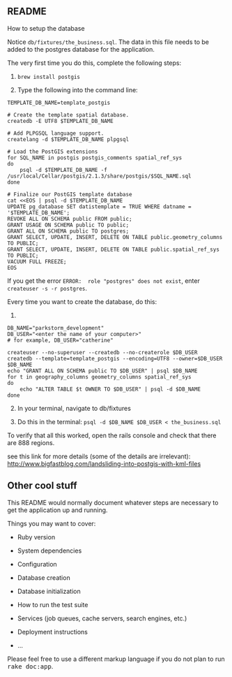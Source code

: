 ## README

How to setup the database

Notice  ``db/fixtures/the_business.sql``.  The data in this file needs to be added to the postgres database for the application.  

The very first time you do this, complete the following steps:

1. ``brew install postgis``

2. Type the following into the command line:
```
TEMPLATE_DB_NAME=template_postgis

# Create the template spatial database.
createdb -E UTF8 $TEMPLATE_DB_NAME

# Add PLPGSQL language support.
createlang -d $TEMPLATE_DB_NAME plpgsql

# Load the PostGIS extensions
for SQL_NAME in postgis postgis_comments spatial_ref_sys
do
    psql -d $TEMPLATE_DB_NAME -f /usr/local/Cellar/postgis/2.1.3/share/postgis/$SQL_NAME.sql
done

# Finalize our PostGIS template database
cat <<EOS | psql -d $TEMPLATE_DB_NAME
UPDATE pg_database SET datistemplate = TRUE WHERE datname = '$TEMPLATE_DB_NAME';
REVOKE ALL ON SCHEMA public FROM public;
GRANT USAGE ON SCHEMA public TO public;
GRANT ALL ON SCHEMA public TO postgres;
GRANT SELECT, UPDATE, INSERT, DELETE ON TABLE public.geometry_columns TO PUBLIC;
GRANT SELECT, UPDATE, INSERT, DELETE ON TABLE public.spatial_ref_sys TO PUBLIC;
VACUUM FULL FREEZE;
EOS 
```
If you get the error ``ERROR:  role "postgres" does not exist``, enter ``createuser -s -r postgres``.

Every time you want to create the database, do this:

1)
```
DB_NAME="parkstorm_development"
DB_USER="<enter the name of your computer>"
# for example, DB_USER="catherine"

createuser --no-superuser --createdb --no-createrole $DB_USER
createdb --template=template_postgis --encoding=UTF8 --owner=$DB_USER $DB_NAME
echo "GRANT ALL ON SCHEMA public TO $DB_USER" | psql $DB_NAME
for t in geography_columns geometry_columns spatial_ref_sys
do
    echo "ALTER TABLE $t OWNER TO $DB_USER" | psql -d $DB_NAME
done
```
2) In your terminal, navigate to db/fixtures

3) Do this in the terminal: ``psql -d $DB_NAME $DB_USER < the_business.sql`` 

To verify that all this worked, open the rails console and check that there are 888 regions.

see this link for more details (some of the details are irrelevant): http://www.bigfastblog.com/landsliding-into-postgis-with-kml-files



## Other cool stuff

This README would normally document whatever steps are necessary to get the
application up and running.

Things you may want to cover:

* Ruby version

* System dependencies

* Configuration

* Database creation

* Database initialization

* How to run the test suite

* Services (job queues, cache servers, search engines, etc.)

* Deployment instructions

* ...


Please feel free to use a different markup language if you do not plan to run
<tt>rake doc:app</tt>.
